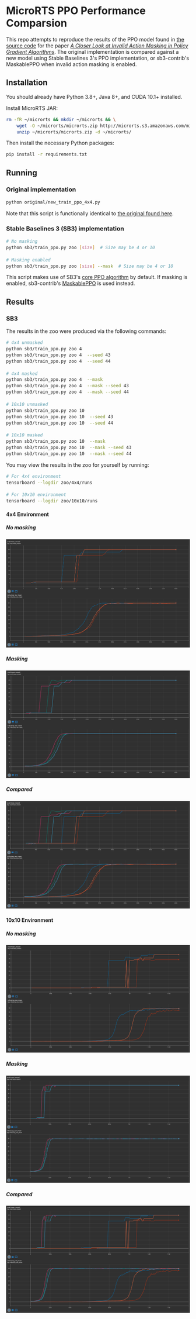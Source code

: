 # MicroRTS PPO Performance Comparsion

This repo attempts to reproduce the results of the PPO model found in
[the source code](https://github.com/vwxyzjn/invalid-action-masking)
for the paper [*A Closer Look at Invalid Action Masking in Policy Gradient Algorithms*](https://arxiv.org/abs/2006.14171).
The original implementation is compared against a new model using Stable Baselines 3's PPO implementation, or sb3-contrib's MaskablePPO when invalid action masking is enabled.

## Installation

You should already have Python 3.8+, Java 8+, and CUDA 10.1+ installed.

Install MicroRTS JAR:
```bash
rm -fR ~/microrts && mkdir ~/microrts && \
    wget -O ~/microrts/microrts.zip http://microrts.s3.amazonaws.com/microrts/artifacts/202004222224.microrts.zip && \
    unzip ~/microrts/microrts.zip -d ~/microrts/
```

Then install the necessary Python packages:
```bash
pip install -r requirements.txt
```

## Running

### Original implementation

```bash
python original/new_train_ppo_4x4.py
```

Note that this script is functionally identical to
[the original found here](https://github.com/vwxyzjn/invalid-action-masking/blob/54bfb37b939e8f9e77dcf96f79b7df4953e012f2/ppo.py).

### Stable Baselines 3 (SB3) implementation

```bash
# No masking
python sb3/train_ppo.py zoo [size]  # Size may be 4 or 10

# Masking enabled
python sb3/train_ppo.py zoo [size] --mask  # Size may be 4 or 10
```

This script makes use of SB3's [core PPO algorithm](https://stable-baselines3.readthedocs.io/en/master/modules/ppo.html) by default. If masking is enabled, sb3-contrib's [MaskablePPO](https://github.com/Stable-Baselines-Team/stable-baselines3-contrib/pull/25) is used instead.

## Results

### SB3

The results in the zoo were produced via the following commands:
```bash
# 4x4 unmasked
python sb3/train_ppo.py zoo 4
python sb3/train_ppo.py zoo 4  --seed 43
python sb3/train_ppo.py zoo 4  --seed 44

# 4x4 masked
python sb3/train_ppo.py zoo 4  --mask
python sb3/train_ppo.py zoo 4  --mask --seed 43
python sb3/train_ppo.py zoo 4  --mask --seed 44

# 10x10 unmasked
python sb3/train_ppo.py zoo 10
python sb3/train_ppo.py zoo 10  --seed 43
python sb3/train_ppo.py zoo 10  --seed 44

# 10x10 masked
python sb3/train_ppo.py zoo 10  --mask
python sb3/train_ppo.py zoo 10  --mask --seed 43
python sb3/train_ppo.py zoo 10  --mask --seed 44
```

You may view the results in the zoo for yourself by running:
```bash
# For 4x4 environment
tensorboard --logdir zoo/4x4/runs

# For 10x10 environment
tensorboard --logdir zoo/10x10/runs
```

#### 4x4 Environment

##### No masking

![4x4 no masking](docs/images/4x4_no_mask.png "4x4 no masking")

##### Masking

![4x4 with masking](docs/images/4x4_mask.png "4x4 with masking")

##### Compared

![4x4 comparing masking to no masking](docs/images/4x4_combined.png "4x4 comparing masking to no masking")

#### 10x10 Environment

##### No masking

![10x10 no masking](docs/images/10x10_no_mask.png "10x10 no masking")

##### Masking

![10x10 with masking](docs/images/10x10_mask.png "10x10 with masking")

##### Compared

![10x10 comparing masking to no masking](docs/images/10x10_combined.png "10x10 comparing masking to no masking")

